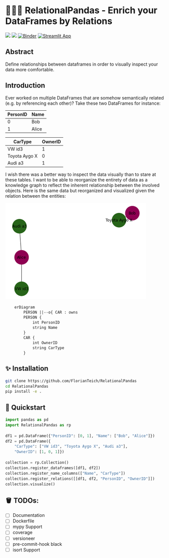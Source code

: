 # 🦑🐼🐍 RelationalPandas - Enrich your DataFrames by Relations

![](https://img.shields.io/github/repo-size/FlorianTeich/RelationalPandas)
![](https://img.shields.io/github/workflow/status/FlorianTeich/RelationalPandas/CI)
[![Binder](https://mybinder.org/badge_logo.svg)](https://mybinder.org/v2/gh/FlorianTeich/RelationalPandas/HEAD?labpath=notebooks%2F)
[![Streamlit App](https://static.streamlit.io/badges/streamlit_badge_black_white.svg)](https://florianteich-relationalpandas-streamlit-app-goc51c.streamlit.app)

## Abstract

Define relationships between dataframes in order to visually inspect your data more comfortable.

## Introduction

Ever worked on multiple DataFrames that are somehow semantically related (e.g. by referencing each other)?
Take these two DataFrames for instance:

| PersonID | Name  |
|----------|-------|
| 0        | Bob   |
| 1        | Alice |

| CarType       | OwnerID |
|---------------|---------|
| VW id3        | 1       |
| Toyota Aygo X | 0       |
| Audi a3       | 1       |

I wish there was a better way to inspect the data visually than to stare at these tables.
I want to be able to reorganize the entirety of data as a knowledge graph to reflect the inherent relationship between the involved objects.
Here is the same data but reorganized and visualized given the relation between the entities:

![output.png](output.png)


```mermaid
    erDiagram
        PERSON ||--o{ CAR : owns
        PERSON {
            int PersonID
            string Name
        }
        CAR {
            int OwnerID
            string CarType
        }
```

## ✨ Installation

``` bash
git clone https://github.com/FlorianTeich/RelationalPandas
cd RelationalPandas
pip install -e .
```

## 🚀 Quickstart

``` python
import pandas as pd
import RelationalPandas as rp

df1 = pd.DataFrame({"PersonID": [0, 1], "Name": ["Bob", "Alice"]})
df2 = pd.DataFrame({
    "CarType": ["VW id3", "Toyota Aygo X", "Audi a3"],
    "OwnerID": [1, 0, 1]})

collection = rp.Collection()
collection.register_dataframes([df1, df2])
collection.register_name_columns(["Name", "CarType"])
collection.register_relations([[df1, df2, "PersonID", "OwnerID"]])
collection.visualize()
```

## 🪣 TODOs:

- [ ] Documentation
- [ ] Dockerfile
- [ ] mypy Support
- [ ] coverage
- [ ] versioneer
- [ ] pre-commit-hook black
- [ ] isort Support
